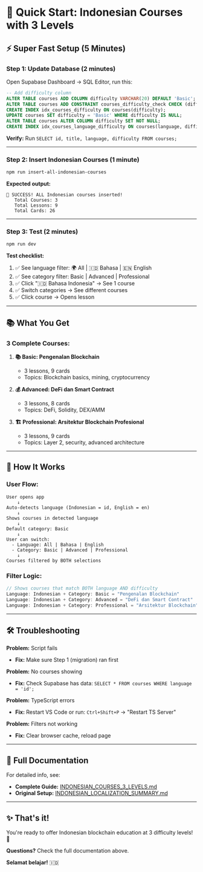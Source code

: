 # 🚀 Quick Start: Indonesian Courses with 3 Levels

## ⚡ Super Fast Setup (5 Minutes)

### Step 1: Update Database (2 minutes)

Open Supabase Dashboard → SQL Editor, run this:

```sql
-- Add difficulty column
ALTER TABLE courses ADD COLUMN difficulty VARCHAR(20) DEFAULT 'Basic';
ALTER TABLE courses ADD CONSTRAINT courses_difficulty_check CHECK (difficulty IN ('Basic', 'Advanced', 'Professional'));
CREATE INDEX idx_courses_difficulty ON courses(difficulty);
UPDATE courses SET difficulty = 'Basic' WHERE difficulty IS NULL;
ALTER TABLE courses ALTER COLUMN difficulty SET NOT NULL;
CREATE INDEX idx_courses_language_difficulty ON courses(language, difficulty);
```

**Verify:** Run `SELECT id, title, language, difficulty FROM courses;`

---

### Step 2: Insert Indonesian Courses (1 minute)

```bash
npm run insert-all-indonesian-courses
```

**Expected output:**
```
🎉 SUCCESS! ALL Indonesian courses inserted!
   Total Courses: 3
   Total Lessons: 9
   Total Cards: 26
```

---

### Step 3: Test (2 minutes)

```bash
npm run dev
```

**Test checklist:**
1. ✅ See language filter: 🌍 All | 🇮🇩 Bahasa | 🇪🇳 English
2. ✅ See category filter: Basic | Advanced | Professional
3. ✅ Click "🇮🇩 Bahasa Indonesia" → See 1 course
4. ✅ Switch categories → See different courses
5. ✅ Click course → Opens lesson

---

## 📚 What You Get

### 3 Complete Courses:

1. **📚 Basic: Pengenalan Blockchain**
   - 3 lessons, 9 cards
   - Topics: Blockchain basics, mining, cryptocurrency

2. **💰 Advanced: DeFi dan Smart Contract**
   - 3 lessons, 8 cards
   - Topics: DeFi, Solidity, DEX/AMM

3. **🏗️ Professional: Arsitektur Blockchain Profesional**
   - 3 lessons, 9 cards
   - Topics: Layer 2, security, advanced architecture

---

## 🎯 How It Works

### User Flow:
```
User opens app
    ↓
Auto-detects language (Indonesian = id, English = en)
    ↓
Shows courses in detected language
    ↓
Default category: Basic
    ↓
User can switch:
  - Language: All | Bahasa | English
  - Category: Basic | Advanced | Professional
    ↓
Courses filtered by BOTH selections
```

### Filter Logic:
```typescript
// Shows courses that match BOTH language AND difficulty
Language: Indonesian + Category: Basic = "Pengenalan Blockchain"
Language: Indonesian + Category: Advanced = "DeFi dan Smart Contract"
Language: Indonesian + Category: Professional = "Arsitektur Blockchain"
```

---

## 🛠️ Troubleshooting

**Problem:** Script fails
- **Fix:** Make sure Step 1 (migration) ran first

**Problem:** No courses showing
- **Fix:** Check Supabase has data: `SELECT * FROM courses WHERE language = 'id';`

**Problem:** TypeScript errors
- **Fix:** Restart VS Code or run: `Ctrl+Shift+P` → "Restart TS Server"

**Problem:** Filters not working
- **Fix:** Clear browser cache, reload page

---

## 📖 Full Documentation

For detailed info, see:
- **Complete Guide:** [INDONESIAN_COURSES_3_LEVELS.md](./INDONESIAN_COURSES_3_LEVELS.md)
- **Original Setup:** [INDONESIAN_LOCALIZATION_SUMMARY.md](./INDONESIAN_LOCALIZATION_SUMMARY.md)

---

## ✨ That's it!

You're ready to offer Indonesian blockchain education at 3 difficulty levels! 🎉

**Questions?** Check the full documentation above.

**Selamat belajar!** 🇮🇩
